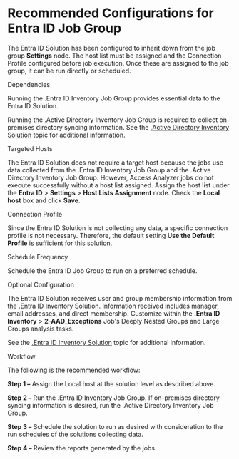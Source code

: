 # Recommended Configurations for Entra ID Job Group

The Entra ID Solution has been configured to inherit down from the job group __Settings__ node. The host list must be assigned and the Connection Profile configured before job execution. Once these are assigned to the job group, it can be run directly or scheduled.

Dependencies

Running the .Entra ID Inventory Job Group provides essential data to the Entra ID Solution.

Running the .Active Directory Inventory Job Group is required to collect on-premises directory syncing information. See the [.Active Directory Inventory Solution](/docs/product_docs/accessanalyzer/accessanalyzer/enterpriseauditor/solutions/activedirectoryinventory/overview.md) topic for additional information.

Targeted Hosts

The Entra ID Solution does not require a target host because the jobs use data collected from the .Entra ID Inventory Job Group and the .Active Directory Inventory Job Group. However, Access Analyzer jobs do not execute successfully without a host list assigned. Assign the host list under the __Entra ID__ > __Settings__ > __Host Lists Assignment__ node. Check the __Local host__ box and click __Save__.

Connection Profile

Since the Entra ID Solution is not collecting any data, a specific connection profile is not necessary. Therefore, the default setting __Use the Default Profile__ is sufficient for this solution.

Schedule Frequency

Schedule the Entra ID Job Group to run on a preferred schedule.

Optional Configuration

The Entra ID Solution receives user and group membership information from the .Entra ID Inventory Solution. Information received includes manager, email addresses, and direct membership. Customize within the __.Entra ID Inventory__ > __2-AAD\_Exceptions__ Job's Deeply Nested Groups and Large Groups analysis tasks.

See the [.Entra ID Inventory Solution](/docs/product_docs/accessanalyzer/accessanalyzer/enterpriseauditor/solutions/entraidinventory/overview.md) topic for additional information.

Workflow

The following is the recommended workflow:

__Step 1 –__ Assign the Local host at the solution level as described above.

__Step 2 –__ Run the .Entra ID Inventory Job Group. If on-premises directory syncing information is desired, run the .Active Directory Inventory Job Group.

__Step 3 –__ Schedule the solution to run as desired with consideration to the run schedules of the solutions collecting data.

__Step 4 –__ Review the reports generated by the jobs.
